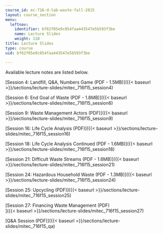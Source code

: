 ```yaml
---
course_id: ec-716-d-lab-waste-fall-2015
layout: course_section
menu:
  leftnav:
    identifier: bf62f05e9c054faa443547e5b593f3be
    name: Lecture Slides
    weight: 110
title: Lecture Slides
type: course
uid: bf62f05e9c054faa443547e5b593f3be

---
```


Available lecture notes are listed below.

[Session 4: Landfill, Q&A, Numbers Game (PDF - 1.5MB)]({{< baseurl >}}/sections/lecture-slides/mitec_716f15_session4)

[Session 6: End Goal of Waste (PDF - 1.8MB)]({{< baseurl >}}/sections/lecture-slides/mitec_716f15_session6)

[Session 9: Waste Management Actors (PDF)]({{< baseurl >}}/sections/lecture-slides/mitec_716f15_session9)

[Session 16: Life Cycle Analysis (PDF)]({{< baseurl >}}/sections/lecture-slides/mitec_716f15_session16)

[Session 18: Life Cycle Analysis Continued (PDF - 1.6MB)]({{< baseurl >}}/sections/lecture-slides/mitec_716f15_session18)

[Session 21: Difficult Waste Streams (PDF - 1.6MB)]({{< baseurl >}}/sections/lecture-slides/mitec_716f15_session21)

[Session 24: Hazardous Household Waste (PDF - 1.3MB)]({{< baseurl >}}/sections/lecture-slides/mitec_716f15_session24)

[Session 25: Upcycling (PDF)]({{< baseurl >}}/sections/lecture-slides/mitec_716f15_session25)

[Session 27: Financing Waste Management (PDF)  
]({{< baseurl >}}/sections/lecture-slides/mitec_716f15_session27)

[Q&A Session (PDF)]({{< baseurl >}}/sections/lecture-slides/mitec_716f15_qa)